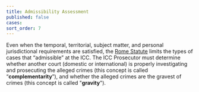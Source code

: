 ```yaml
---
title: Admissibility Assessment
published: false
cases:
sort_order: 7
---
```



Even when the temporal, territorial, subject matter, and personal jurisdictional requirements are satisfied, the [Rome Statute](https://www.icc-cpi.int/nr/rdonlyres/ea9aeff7-5752-4f84-be94-0a655eb30e16/0/rome_statute_english.pdf) limits the types of cases that “admissible” at the ICC. The ICC Prosecutor must determine whether another court (domestic or international) is properly investigating and prosecuting the alleged crimes (this concept is called “**complementarity**”), and whether the alleged crimes are the gravest of crimes (this concept is called "**gravity**").
